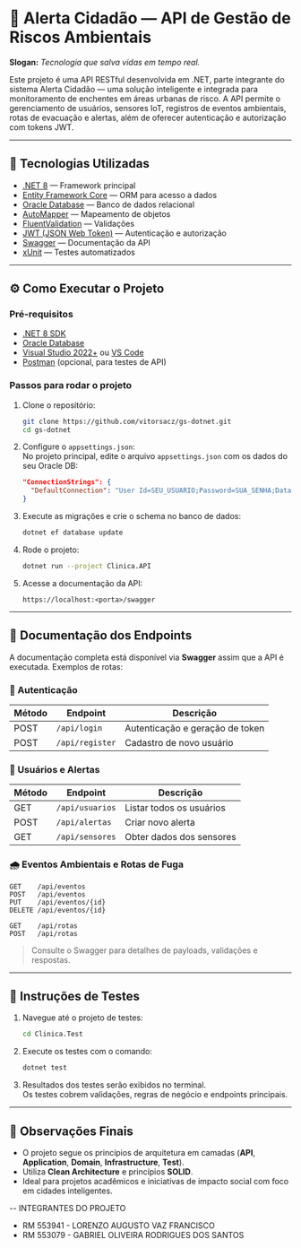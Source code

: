 # 🛑 Alerta Cidadão — API de Gestão de Riscos Ambientais

**Slogan:** _Tecnologia que salva vidas em tempo real._

Este projeto é uma API RESTful desenvolvida em .NET, parte integrante do sistema Alerta Cidadão — uma solução inteligente e integrada para monitoramento de enchentes em áreas urbanas de risco. A API permite o gerenciamento de usuários, sensores IoT, registros de eventos ambientais, rotas de evacuação e alertas, além de oferecer autenticação e autorização com tokens JWT.

---

## 🚀 Tecnologias Utilizadas

- [.NET 8](https://learn.microsoft.com/pt-br/dotnet/core/whats-new/dotnet-8) — Framework principal  
- [Entity Framework Core](https://learn.microsoft.com/pt-br/ef/core/) — ORM para acesso a dados  
- [Oracle Database](https://www.oracle.com/br/database/) — Banco de dados relacional  
- [AutoMapper](https://automapper.org/) — Mapeamento de objetos  
- [FluentValidation](https://docs.fluentvalidation.net/) — Validações  
- [JWT (JSON Web Token)](https://jwt.io/) — Autenticação e autorização  
- [Swagger](https://swagger.io/) — Documentação da API  
- [xUnit](https://xunit.net/) — Testes automatizados  

---

## ⚙️ Como Executar o Projeto

### Pré-requisitos

- [.NET 8 SDK](https://dotnet.microsoft.com/en-us/download)  
- [Oracle Database](https://www.oracle.com/br/database/)  
- [Visual Studio 2022+](https://visualstudio.microsoft.com/) ou [VS Code](https://code.visualstudio.com/)  
- [Postman](https://www.postman.com/) (opcional, para testes de API)  

### Passos para rodar o projeto

1. Clone o repositório:
   ```bash
   git clone https://github.com/vitorsacz/gs-dotnet.git
   cd gs-dotnet
   ```

2. Configure o `appsettings.json`:  
   No projeto principal, edite o arquivo `appsettings.json` com os dados do seu Oracle DB:

   ```json
   "ConnectionStrings": {
     "DefaultConnection": "User Id=SEU_USUARIO;Password=SUA_SENHA;Data Source=localhost:1521/xe;"
   }
   ```

3. Execute as migrações e crie o schema no banco de dados:
   ```bash
   dotnet ef database update
   ```

4. Rode o projeto:
   ```bash
   dotnet run --project Clinica.API
   ```

5. Acesse a documentação da API:
   ```
   https://localhost:<porta>/swagger
   ```

---

## 📌 Documentação dos Endpoints

A documentação completa está disponível via **Swagger** assim que a API é executada. Exemplos de rotas:

### 🔐 Autenticação

| Método | Endpoint       | Descrição                     |
|--------|----------------|-------------------------------|
| POST   | `/api/login`   | Autenticação e geração de token |
| POST   | `/api/register`| Cadastro de novo usuário       |

### 👥 Usuários e Alertas

| Método | Endpoint              | Descrição                  |
|--------|-----------------------|----------------------------|
| GET    | `/api/usuarios`       | Listar todos os usuários   |
| POST   | `/api/alertas`        | Criar novo alerta          |
| GET    | `/api/sensores`       | Obter dados dos sensores   |

### 🌧️ Eventos Ambientais e Rotas de Fuga

```http
GET    /api/eventos
POST   /api/eventos
PUT    /api/eventos/{id}
DELETE /api/eventos/{id}

GET    /api/rotas
POST   /api/rotas
```

> Consulte o Swagger para detalhes de payloads, validações e respostas.

---

## 🧪 Instruções de Testes

1. Navegue até o projeto de testes:
   ```bash
   cd Clinica.Test
   ```

2. Execute os testes com o comando:
   ```bash
   dotnet test
   ```

3. Resultados dos testes serão exibidos no terminal.  
   Os testes cobrem validações, regras de negócio e endpoints principais.

---

## 📌 Observações Finais

- O projeto segue os princípios de arquitetura em camadas (**API**, **Application**, **Domain**, **Infrastructure**, **Test**).  
- Utiliza **Clean Architecture** e princípios **SOLID**.  
- Ideal para projetos acadêmicos e iniciativas de impacto social com foco em cidades inteligentes.

-- INTEGRANTES DO PROJETO
- RM 553941 - LORENZO AUGUSTO VAZ FRANCISCO
- RM 553079 - GABRIEL  OLIVEIRA RODRIGUES DOS SANTOS
